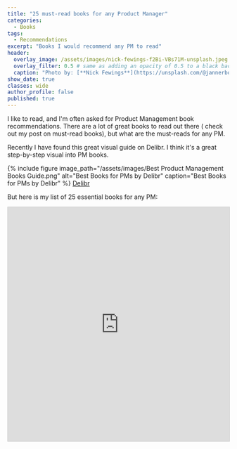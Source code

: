 ```yaml
---
title: "25 must-read books for any Product Manager"
categories:
  - Books
tags:
  - Recommendations
excerpt: "Books I would recommend any PM to read"
header:
  overlay_image: /assets/images/nick-fewings-f2Bi-VBs71M-unsplash.jpeg
  overlay_filter: 0.5 # same as adding an opacity of 0.5 to a black background
  caption: "Photo by: [**Nick Fewings**](https://unsplash.com/@jannerboy62) on [**Unsplash**](https://unsplash.com/photos/f2Bi-VBs71M)"
show_date: true
classes: wide
author_profile: false
published: true
---
```


I like to read, and I'm often asked for Product Management book recommendations. There are a lot of great books to read out there ( check out my post on must-read books), but what are the must-reads for any PM. 

Recently I have found this great visual guide on Delibr. I think it's a great step-by-step visual into PM books.  



{% include figure image_path="/assets/images/Best Product Management Books Guide.png" alt="Best Books for PMs by Delibr" caption="Best Books for PMs by Delibr" %}
[Delibr](https://www.delibr.com/post/visual-guide-to-the-best-books-on-product-management)

But here is my list of 25 essential books for any PM:

<iframe class="airtable-embed" src="https://airtable.com/embed/shrHUGpjw5QWzL2V5?backgroundColor=blue&viewControls=on" frameborder="0" onmousewheel="" width="100%" height="533" style="background: transparent; border: 1px solid #ccc;"></iframe>
